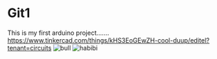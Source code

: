 # Git1
This is my first arduino project.......
https://www.tinkercad.com/things/kHS3EoGEwZH-cool-duup/editel?tenant=circuits
![bull](https://github.com/alexun060504/Git1/assets/132289753/60134ea1-ac2a-4419-9000-db4354b73334)
![habibi](https://github.com/alexun060504/Git1/assets/132289753/ee464b76-e333-4ead-8c48-ee362fef99e5)
